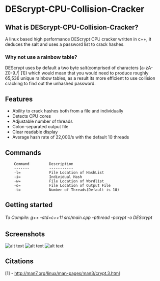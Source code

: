 # DEScrypt-CPU-Collision-Cracker
## What is DEScrypt-CPU-Collision-Cracker?
A linux based high performance DEScrypt CPU cracker written in c++, it deduces the salt and uses a password list to crack hashes.
### Why not use a rainbow table?
DEScrypt uses by default a two byte salt(comprised of characters [a-zA-Z0-9./] [1]) which would mean that you would need to produce roughly 65,536 unique rainbow tables, as a result its more efficient to use collision cracking to find out the unhashed password.
## Features
+ Ability to crack hashes both from a file and individually 
+ Detects CPU cores
+ Adjustable number of threads
+ Colon-separated output file
+ Clear readable display
+ Average hash rate of 22,000/s with the default 10 threads
## Commands 
        Command         Description
        -------         -----------
        -l=             File Location of HashList
        -i=             Individual Hash
        -w=             File Location of Wordlist
        -o=             File Location of Output File
        -t=             Number of Threads(Default is 10)

## Getting started
###### To Compile: g++ -std=c++11 src/main.cpp -pthread -pcrypt -o DEScrypt
## Screenshots
![alt text](https://github.com/rek7/DEScrypt-CPU-Collision-Cracker/blob/master/images/Start1.png)
![alt text](https://github.com/rek7/DEScrypt-CPU-Collision-Cracker/blob/master/images/start2.png)
![alt text](https://github.com/rek7/DEScrypt-CPU-Collision-Cracker/blob/master/images/end1.png)

## Citations
[1] - http://man7.org/linux/man-pages/man3/crypt.3.html
